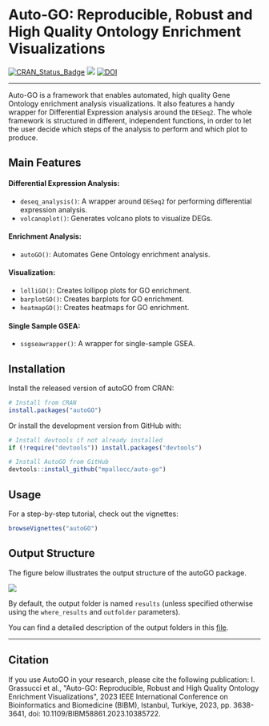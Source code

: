 # Auto-GO: Reproducible, Robust and High Quality Ontology Enrichment Visualizations

[![CRAN\_Status\_Badge](https://www.r-pkg.org/badges/version/autoGO)](https://cran.r-project.org/package=autoGO) 
[![](https://cranlogs.r-pkg.org/badges/autoGO)](https://CRAN.R-project.org/package=autoGO)
[![DOI](https://img.shields.io/badge/DOI-10.1109%2FBIBM58861.2023.10385722-red)](https://doi.org/10.1109/BIBM58861.2023.10385722)

---

Auto-GO is a framework that enables automated, high quality Gene Ontology enrichment analysis visualizations. It also features a handy wrapper for Differential Expression analysis around the `DESeq2`. The whole framework is structured in different, independent functions, in order to let the user decide which steps of the analysis to perform and which plot to produce.


## Main Features

#### Differential Expression Analysis:
- `deseq_analysis()`: A wrapper around `DESeq2` for performing differential expression analysis.
- `volcanoplot()`: Generates volcano plots to visualize DEGs.

#### Enrichment Analysis:
- `autoGO()`: Automates Gene Ontology enrichment analysis.

#### Visualization:
- `lolliGO()`: Creates lollipop plots for GO enrichment.
- `barplotGO()`: Creates barplots for GO enrichment.
- `heatmapGO()`: Creates heatmaps for GO enrichment.

#### Single Sample GSEA:
- `ssgseawrapper()`: A wrapper for single-sample GSEA.




## Installation

Install the released version of autoGO from CRAN:

```R
# Install from CRAN
install.packages("autoGO")
```

Or install the development version from GitHub with:

```R
# Install devtools if not already installed
if (!require("devtools")) install.packages("devtools")

# Install AutoGO from GitHub
devtools::install_github("mpallocc/auto-go")
```


## Usage

For a step-by-step tutorial, check out the vignettes:
  
```R
browseVignettes("autoGO")
```

## Output Structure

The figure below illustrates the output structure of the autoGO package.

![](../develop/vignettes/imgs/tree-structure.png)

By default, the output folder is named `results` (unless specified otherwise using the `where_results` and `outfolder` parameters).

You can find a detailed description of the output folders in this [file](../develop/output-structure.md).




---



## Citation

If you use AutoGO in your research, please cite the following publication:
I. Grassucci et al., "Auto-GO: Reproducible, Robust and High Quality Ontology Enrichment Visualizations", 2023 IEEE International Conference on Bioinformatics and Biomedicine (BIBM), Istanbul, Turkiye, 2023, pp. 3638-3641, doi: 10.1109/BIBM58861.2023.10385722. 


  
  
  
  
  
  